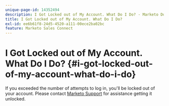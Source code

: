 ```yaml
---
unique-page-id: 14352494
description: I Got Locked out of My Account. What Do I Do? - Marketo Docs - Product Documentation
title: I Got Locked out of My Account. What Do I Do?
exl-id: ee6b61f8-24d5-4520-a111-00ece2ba02bc
feature: Marketo Sales Connect
---
```

# I Got Locked out of My Account. What Do I Do? {#i-got-locked-out-of-my-account-what-do-i-do}

If you exceeded the number of attempts to log in, you'll be locked out of your account. Please contact [Marketo Support](https://nation.marketo.com/t5/Support/ct-p/Support#) for assistance getting it unlocked.
